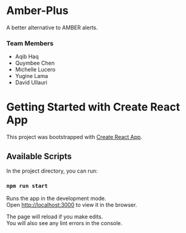 # Amber-Plus

A better alternative to AMBER alerts.

### Team Members

- Aqib Haq
- Quymbee Chen
- Michelle Lucero
- Yugine Lama
- David Ullauri

# Getting Started with Create React App

This project was bootstrapped with [Create React App](https://github.com/facebook/create-react-app).

## Available Scripts

In the project directory, you can run:

### `npm run start`

Runs the app in the development mode.\
Open [http://localhost:3000](http://localhost:3000) to view it in the browser.

The page will reload if you make edits.\
You will also see any lint errors in the console.

